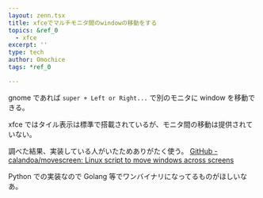 ```yaml
---
layout: zenn.tsx
title: xfceでマルチモニタ間のwindowの移動をする
topics: &ref_0
  - xfce
excerpt: ''
type: tech
author: Omochice
tags: *ref_0

---
```

gnome であれば `super + Left or Right...` で別のモニタに window を移動できる。

xfce ではタイル表示は標準で搭載されているが、モニタ間の移動は提供されていない。

調べた結果、実装している人がいたためありがたく使う。
[GitHub - calandoa/movescreen: Linux script to move windows across screens](https://github.com/calandoa/movescreen)

Python での実装なので Golang 等でワンバイナリになってるものがほしいなあ。
